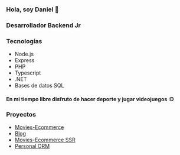 
### Hola, soy Daniel 👋

### Desarrollador Backend Jr

### Tecnologías
 - Node.js
 - Express
 - PHP
 - Typescript
 - .NET
 - Bases de datos SQL

#### En mi tiempo libre disfruto de hacer deporte y jugar videojuegos :D

### Proyectos

- [Movies-Ecommerce](https://github.com/d4niel-olaya/MoviesEcommerce)
- [Blog](https://github.com/d4niel-olaya/blogTs)
- [Movies-Ecommerce SSR](https://github.com/cala-js/coex-buster)
- [Personal ORM](https://github.com/d4niel-olaya/Personal-Orm)
<!--
**d4niel-olaya/d4niel-olaya** is a ✨ _special_ ✨ repository because its `README.md` (this file) appears on your GitHub profile.

Here are some ideas to get you started:

- 🔭 I’m currently working on ...
- 🌱 I’m currently learning ...
- 👯 I’m looking to collaborate on ...
- 🤔 I’m looking for help with ...
- 💬 Ask me about ...
- 📫 How to reach me: ...
- 😄 Pronouns: ...
- ⚡ Fun fact: ...
-->
